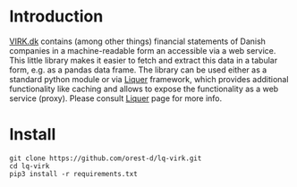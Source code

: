 # Introduction

[VIRK.dk](https://indberet.virk.dk/) contains (among other things) financial statements of Danish companies in a machine-readable form
an accessible via a web service.
This little library makes it easier to fetch and extract this data in a tabular form, e.g. as a pandas data frame.
The library can be used either as a standard python module or via [Liquer](https://orest-d.github.io/liquer/) framework,
which provides additional functionality like caching and allows to expose the functionality as a web service (proxy).
Please consult [Liquer](https://orest-d.github.io/liquer/) page for more info.

# Install

```
git clone https://github.com/orest-d/lq-virk.git
cd lq-virk
pip3 install -r requirements.txt
```